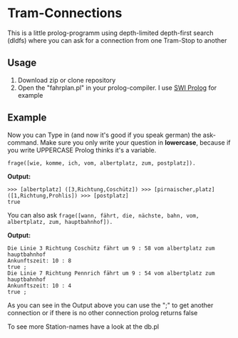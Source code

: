 # Tram-Connections
This is a little prolog-programm using  depth-limited depth-first search (dldfs) where you can ask for a connection from one Tram-Stop to another


## Usage 

1. Download zip or clone repository
2. Open the "fahrplan.pl" in your prolog-compiler. I use [SWI Prolog](http://www.swi-prolog.org/) for example

## Example
Now you can Type in (and now it's good if you speak german) the ask-command. Make sure you only write your question in **lowercase**, because if you write UPPERCASE Prolog thinks it's a variable.

`frage([wie, komme, ich, vom, albertplatz, zum, postplatz]).`

**Output:**

    >>> [albertplatz] ([3,Richtung,Coschütz]) >>> [pirnaischer,platz] ([1,Richtung,Prohlis]) >>> [postplatz]
    true 

You can also ask `frage([wann, fährt, die, nächste, bahn, vom, albertplatz, zum, hauptbahnhof]).`

**Output:**

    Die Linie 3 Richtung Coschütz fährt um 9 : 58 vom albertplatz zum hauptbahnhof 
    Ankunftszeit: 10 : 8 
    true ;
    Die Linie 7 Richtung Pennrich fährt um 9 : 54 vom albertplatz zum hauptbahnhof 
    Ankunftszeit: 10 : 4 
    true ;
    

As you can see in the Output above you can use the ";" to get another connection or if there is no other connection prolog returns false

To see more Station-names have a look at the db.pl

